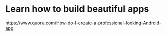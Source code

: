 # Learn how to build beautiful apps

https://www.quora.com/How-do-I-create-a-professional-looking-Android-app

